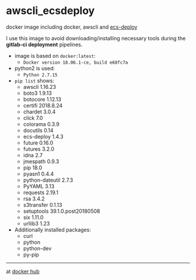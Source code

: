 # awscli_ecsdeploy
docker image including docker, awscli and [ecs-deploy](https://github.com/fabfuel/ecs-deploy/releases)

I use this image to avoid downloading/installing necessary tools during the **gitlab-ci deployment** pipelines.

* image is based on `docker:latest`:
  - `Docker version 18.06.1-ce, build e68fc7a`
* python2 is used:
  - `Python 2.7.15`
* `pip list` shows:
  - awscli          1.16.23            
  - boto3           1.9.13            
  - botocore        1.12.13               
  - certifi         2018.8.24          
  - chardet         3.0.4              
  - click           7.0              
  - colorama        0.3.9              
  - docutils        0.14               
  - ecs-deploy      1.4.3
  - future          0.16.0             
  - futures         3.2.0              
  - idna            2.7                
  - jmespath        0.9.3              
  - pip             18.0               
  - pyasn1          0.4.4              
  - python-dateutil 2.7.3              
  - PyYAML          3.13               
  - requests        2.19.1             
  - rsa             3.4.2              
  - s3transfer      0.1.13             
  - setuptools      39.1.0.post20180508
  - six             1.11.0             
  - urllib3         1.23
* Additionally installed packages:
  - curl
  - python
  - python-dev
  - py-pip

---

at [docker hub](https://hub.docker.com/r/normoes/awscli_ecsdeploy/)
